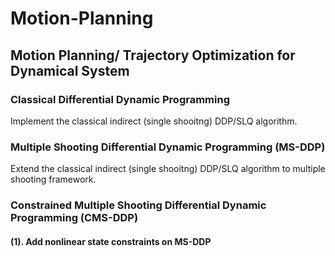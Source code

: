 # Motion-Planning
## Motion Planning/ Trajectory Optimization for Dynamical System

### Classical Differential Dynamic Programming
Implement the classical indirect (single shooitng) DDP/SLQ algorithm.

### Multiple Shooting Differential Dynamic Programming (MS-DDP)
Extend the classical indirect (single shooitng) DDP/SLQ algorithm to multiple shooting framework. 

### Constrained Multiple Shooting Differential Dynamic Programming (CMS-DDP)
  #### (1). Add nonlinear state constraints on MS-DDP
